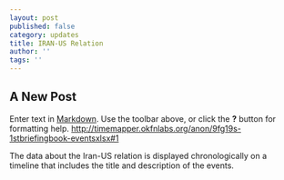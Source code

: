 ```yaml
---
layout: post
published: false
category: updates
title: IRAN-US Relation
author: ''
tags: ''
---
```

## A New Post

Enter text in [Markdown](http://daringfireball.net/projects/markdown/). Use the toolbar above, or click the **?** button for formatting help.
http://timemapper.okfnlabs.org/anon/9fg19s-1stbriefingbook-eventsxlsx#1

The data about the Iran-US relation is displayed chronologically on a timeline that includes the title and description of the events.